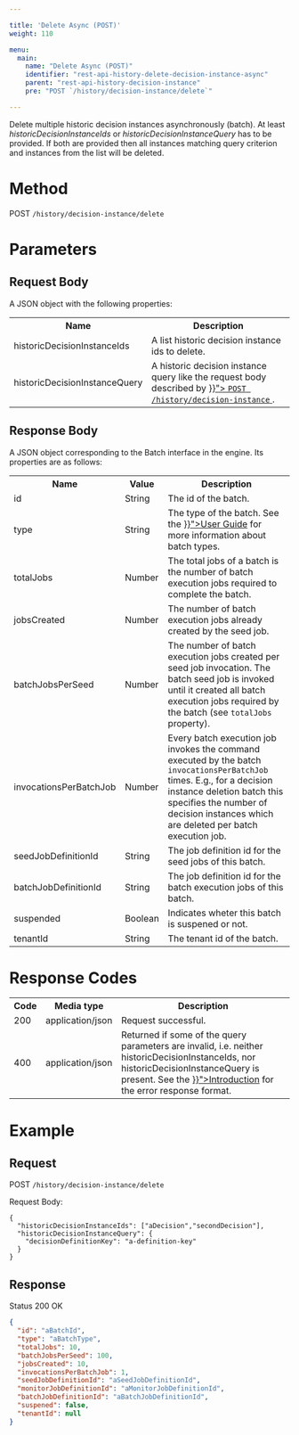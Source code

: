 ```yaml
---

title: 'Delete Async (POST)'
weight: 110

menu:
  main:
    name: "Delete Async (POST)"
    identifier: "rest-api-history-delete-decision-instance-async"
    parent: "rest-api-history-decision-instance"
    pre: "POST `/history/decision-instance/delete`"

---
```



Delete multiple historic decision instances asynchronously (batch).
At least _historicDecisionInstanceIds_ or _historicDecisionInstanceQuery_ has to be provided. If both are provided
then all instances matching query criterion and instances from the list will be deleted.

# Method

POST `/history/decision-instance/delete`

# Parameters

## Request Body

A JSON object with the following properties:

<table class="table table-striped">
  <tr>
    <th>Name</th>
    <th>Description</th>
  </tr>
  <tr>
    <td>historicDecisionInstanceIds</td>
    <td>A list historic decision instance ids to delete.</td>
  </tr>
  <tr>
    <td>historicDecisionInstanceQuery</td>
    <td>
      A historic decision instance query like the request body described by
      <a href="{{< relref "reference/rest/history/decision-instance/get-decision-instance-query.md#query-parameters" >}}">
        <code>POST /history/decision-instance</code>
      </a>.
    </td>
  </tr>
</table>

## Response Body

A JSON object corresponding to the Batch interface in the engine. Its properties are as follows:

<table class="table table-striped">
  <tr>
    <th>Name</th>
    <th>Value</th>
    <th>Description</th>
  </tr>
  <tr>
    <td>id</td>
    <td>String</td>
    <td>The id of the batch.</td>
  </tr>
  <tr>
    <td>type</td>
    <td>String</td>
    <td>The type of the batch. See the <a href="{{< relref "user-guide/process-engine/batch.md#creating-a-batch" >}}">User Guide</a> for more information about batch types.</td>
  </tr>
  <tr>
    <td>totalJobs</td>
    <td>Number</td>
    <td>
      The total jobs of a batch is the number of batch execution jobs required to
      complete the batch.
    </td>
  </tr>
  <tr>
    <td>jobsCreated</td>
    <td>Number</td>
    <td>
      The number of batch execution jobs already created by the seed job.
    </td>
  </tr>
  <tr>
    <td>batchJobsPerSeed</td>
    <td>Number</td>
    <td>
      The number of batch execution jobs created per seed job invocation.
      The batch seed job is invoked until it created all batch execution jobs required by
      the batch (see <code>totalJobs</code> property).
    </td>
  </tr>
  <tr>
    <td>invocationsPerBatchJob</td>
    <td>Number</td>
    <td>
      Every batch execution job invokes the command executed by the batch
      <code>invocationsPerBatchJob</code> times. E.g., for a decision instance
      deletion batch this specifies the number of decision instances which
      are deleted per batch execution job.
    </td>
  </tr>
  <tr>
    <td>seedJobDefinitionId</td>
    <td>String</td>
    <td>The job definition id for the seed jobs of this batch.</td>
  </tr>
  <tr>
    <td>batchJobDefinitionId</td>
    <td>String</td>
    <td>The job definition id for the batch execution jobs of this batch.</td>
  </tr>
  <tr>
    <td>suspended</td>
    <td>Boolean</td>
    <td>Indicates wheter this batch is suspened or not.</td>
  </tr>
  <tr>
    <td>tenantId</td>
    <td>String</td>
    <td>The tenant id of the batch.</td>
  </tr>
</table>


# Response Codes

<table class="table table-striped">
  <tr>
    <th>Code</th>
    <th>Media type</th>
    <th>Description</th>
  </tr>
  <tr>
    <td>200</td>
    <td>application/json</td>
    <td>Request successful.</td>
  </tr>
  <tr>
    <td>400</td>
    <td>application/json</td>
    <td>Returned if some of the query parameters are invalid, i.e. neither historicDecisionInstanceIds, nor historicDecisionInstanceQuery is present. See the <a href="{{< relref "reference/rest/overview/index.md#error-handling" >}}">Introduction</a> for the error response format.</td>
  </tr>
</table>


# Example

## Request

POST `/history/decision-instance/delete`

Request Body:

    {
      "historicDecisionInstanceIds": ["aDecision","secondDecision"],
      "historicDecisionInstanceQuery": {
        "decisionDefinitionKey": "a-definition-key"
      }
    }

## Response

Status 200 OK

```json
{
  "id": "aBatchId",
  "type": "aBatchType",
  "totalJobs": 10,
  "batchJobsPerSeed": 100,
  "jobsCreated": 10,
  "invocationsPerBatchJob": 1,
  "seedJobDefinitionId": "aSeedJobDefinitionId",
  "monitorJobDefinitionId": "aMonitorJobDefinitionId",
  "batchJobDefinitionId": "aBatchJobDefinitionId",
  "suspened": false,
  "tenantId": null
}
```
